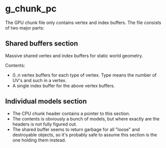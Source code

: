 # g_chunk_pc

The GPU chunk file only contains vertex and index buffers. The file consists of two major parts:
  
## Shared buffers section
Massive shared vertex and index buffers for static world geometry.

Contents:

- 0..n vertex buffers for each type of vertex. Type means the number of UV's and such in a vertex. 
- A single index buffer for the above vertex buffers.

## Individual models section

- The CPU chunk header contains a pointer to this section.
- The contents is obviously a bunch of models, but where exactly are the headers is not fully figured out.
- The shared buffer seems to return garbage for all "loose" and destroyable objects, so it's probably safe to assume this section is the one holding them instead.